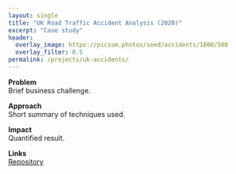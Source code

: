 ```yaml
---
layout: single
title: "UK Road Traffic Accident Analysis (2020)"
excerpt: "Case study"
header:
  overlay_image: https://picsum.photos/seed/accidents/1600/500
  overlay_filter: 0.5
permalink: /projects/uk-accidents/
---
```


**Problem**  
Brief business challenge.

**Approach**  
Short summary of techniques used.

**Impact**  
Quantified result.

**Links**  
[Repository](https://github.com/Amro6625/Accident_Project-.git)